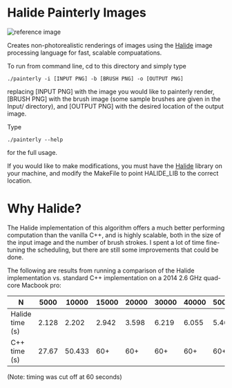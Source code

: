 # Halide Painterly Images

![reference image](london-reference.png)

Creates non-photorealistic renderings of images using the [Halide](halide-lang.org) image processing language for fast, scalable compuatations. 

To run from command line, cd to this directory and simply type

```
./painterly -i [INPUT PNG] -b [BRUSH PNG] -o [OUTPUT PNG]
```

replacing [INPUT PNG] with the image you would like to painterly render, [BRUSH PNG] with the brush image (some sample brushes are given in the Input/ directory), and [OUTPUT PNG] with the desired location of the output image.

Type 

```
./painterly --help
```

for the full usage.

If you would like to make modifications, you must have the [Halide](halide-lang.org) library on your machine, and modify the MakeFile to point HALIDE_LIB to the correct location.

# Why Halide?

The Halide implementation of this algorithm offers a much better performing computation than the vanilla C++, and is highly scalable, both in the size of the input image and the number of brush strokes. I spent a lot of time fine-tuning the scheduling, but there are still some improvements that could be done.

The following are results from running a comparison of the Halide implementation vs. standard C++ implementation on a 2014 2.6 GHz quad-core Macbook pro: 

| N       | 5000| 10000  | 15000  |20000  |30000  |40000  |50000  |
| -----|-----|-----|-----|-----|-----|-----|-----|
| Halide time (s)  | 2.128 | 2.202 |2.942 |3.598 |6.219 |6.055 |5.468 |
| C++ time (s)     | 27.67      |50.433| 60+ |60+ |60+ |60+ |60+ |

(Note: timing was cut off at 60 seconds)
